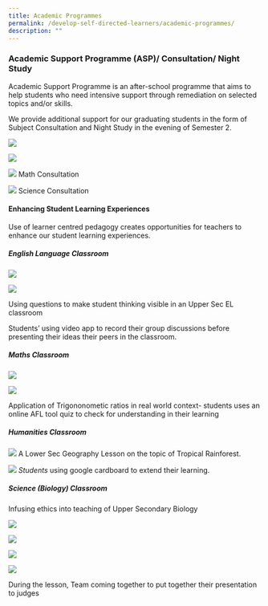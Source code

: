 ```yaml
---
title: Academic Programmes
permalink: /develop-self-directed-learners/academic-programmes/
description: ""
---
```

### **Academic Support Programme (ASP)/ Consultation/ Night Study**

Academic Support Programme is an after-school programme that aims to help students who need intensive support through remediation on selected topics and/or skills.

We provide additional support for our graduating students in the form of Subject Consultation and Night Study in the evening of Semester 2.

![](/images/ASP1.png)

![](/images/ASP2.png)

![](/images/Math-Consultation.png)
Math Consultation

![](/images/Science-Consultation.png)
Science Consultation

#### **Enhancing Student Learning Experiences**

Use of learner centred pedagogy creates opportunities for teachers to enhance our student learning experiences.

##### **English Language Classroom**

![](/images/EL1.jpg)

![](/images/EL2.jpg)

Using questions to make student thinking visible in an Upper Sec EL classroom

Students’ using video app to record their group discussions before presenting their ideas their peers in the classroom.

##### **Maths Classroom**

![](/images/Maths1.jpg)

![](/images/Maths2.jpg)

Application of Trigononometic ratios in real world context- students uses an online AFL tool quiz to check for understanding in their learning

##### **Humanities Classroom**

![](/images/HUM2.jpg)
A Lower Sec Geography Lesson on the topic of Tropical Rainforest.

![](/images/HUM1.jpg)
_Students_ using google cardboard to extend their learning.

##### **Science (Biology) Classroom**

Infusing ethics into teaching of Upper Secondary Biology

![](/images/Bio1.jpg)

![](/images/Bio2.jpg)

![](/images/Bio4-1.jpg)

![](/images/Bio3.jpg)

During the lesson, Team coming together to put together their presentation to judges